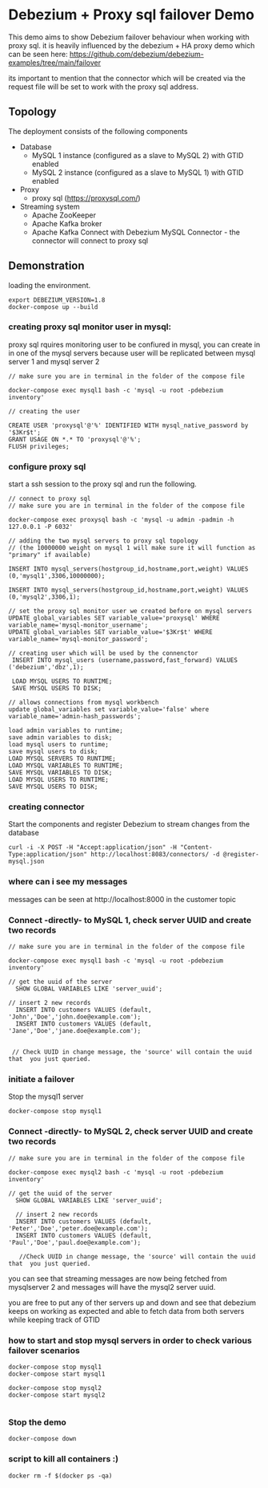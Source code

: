 # Debezium + Proxy sql failover Demo

This demo aims to show Debezium failover behaviour when working with proxy sql.
it is heavily influenced by the debezium + HA proxy demo which can be seen here:
https://github.com/debezium/debezium-examples/tree/main/failover 

its important to mention that the connector which will be created via the request file
will be set to work with the proxy sql address.


## Topology

The deployment consists of the following components

* Database
  * MySQL 1 instance (configured as a slave to MySQL 2) with GTID enabled
  * MySQL 2 instance (configured as a slave to MySQL 1) with GTID enabled
* Proxy
	* proxy sql (https://proxysql.com/)
* Streaming system
  * Apache ZooKeeper
  * Apache Kafka broker
  * Apache Kafka Connect with Debezium MySQL Connector - the connector will connect to proxy sql

## Demonstration
loading the environment.
```
export DEBEZIUM_VERSION=1.8
docker-compose up --build
```

### creating proxy sql monitor user in mysql:
proxy sql rquires monitoring user to be confiured in mysql,  you can create in in one of the mysql servers because
user will be replicated between mysql server 1 and mysql server 2

```
// make sure you are in terminal in the folder of the compose file

docker-compose exec mysql1 bash -c 'mysql -u root -pdebezium inventory'

// creating the user

CREATE USER 'proxysql'@'%' IDENTIFIED WITH mysql_native_password by '$3Kr$t';
GRANT USAGE ON *.* TO 'proxysql'@'%';
FLUSH privileges;
```

### configure proxy sql
start a ssh session to the proxy sql and run the following.

```
// connect to proxy sql
// make sure you are in terminal in the folder of the compose file

docker-compose exec proxysql bash -c 'mysql -u admin -padmin -h 127.0.0.1 -P 6032'

// adding the two mysql servers to proxy sql topology 
// (the 10000000 weight on mysql 1 will make sure it will function as "primary" if available) 

INSERT INTO mysql_servers(hostgroup_id,hostname,port,weight) VALUES (0,'mysql1',3306,10000000);

INSERT INTO mysql_servers(hostgroup_id,hostname,port,weight) VALUES (0,'mysql2',3306,1);

// set the proxy sql monitor user we created before on mysql servers
UPDATE global_variables SET variable_value='proxysql' WHERE variable_name='mysql-monitor_username';
UPDATE global_variables SET variable_value='$3Kr$t' WHERE variable_name='mysql-monitor_password';

// creating user which will be used by the connenctor
 INSERT INTO mysql_users (username,password,fast_forward) VALUES ('debezium','dbz',1);

 LOAD MYSQL USERS TO RUNTIME;
 SAVE MYSQL USERS TO DISK;

// allows connections from mysql workbench
update global_variables set variable_value='false' where variable_name='admin-hash_passwords';

load admin variables to runtime; 
save admin variables to disk;
load mysql users to runtime;
save mysql users to disk;
LOAD MYSQL SERVERS TO RUNTIME;
LOAD MYSQL VARIABLES TO RUNTIME;
SAVE MYSQL VARIABLES TO DISK;   
LOAD MYSQL USERS TO RUNTIME;
SAVE MYSQL USERS TO DISK;

```

### creating connector
Start the components and register Debezium to stream changes from the database
```
curl -i -X POST -H "Accept:application/json" -H "Content-Type:application/json" http://localhost:8083/connectors/ -d @register-mysql.json
```

### where can i see my messages 
messages can be seen at http://localhost:8000 in the customer topic


### Connect -directly- to MySQL 1, check server UUID and create two records
```
// make sure you are in terminal in the folder of the compose file

docker-compose exec mysql1 bash -c 'mysql -u root -pdebezium inventory'

// get the uuid of the server
  SHOW GLOBAL VARIABLES LIKE 'server_uuid';
  
// insert 2 new records
  INSERT INTO customers VALUES (default, 'John','Doe','john.doe@example.com');
  INSERT INTO customers VALUES (default, 'Jane','Doe','jane.doe@example.com');
  
  
 // Check UUID in change message, the 'source' will contain the uuid that  you just queried.
```

### initiate a failover

Stop the mysql1 server
```
docker-compose stop mysql1
```
### Connect -directly- to MySQL 2, check server UUID and create two records

```
// make sure you are in terminal in the folder of the compose file

docker-compose exec mysql2 bash -c 'mysql -u root -pdebezium inventory'

// get the uuid of the server
  SHOW GLOBAL VARIABLES LIKE 'server_uuid';
  
  // insert 2 new records
  INSERT INTO customers VALUES (default, 'Peter','Doe','peter.doe@example.com');
  INSERT INTO customers VALUES (default, 'Paul','Doe','paul.doe@example.com');
  
   //Check UUID in change message, the 'source' will contain the uuid that  you just queried.
```

you can see that streaming messages are now being fetched from mysqlserver 2 and messages will have the mysql2 server uuid.

you are free to put any of ther servers up and down and see that debezium keeps on working as expected and able to fetch data from both servers while keeping track of GTID

### how to start and stop mysql servers in order to check various failover scenarios
```
docker-compose stop mysql1
docker-compose start mysql1

docker-compose stop mysql2
docker-compose start mysql2


```

### Stop the demo
```
docker-compose down
```
### script to kill all containers :)
```
docker rm -f $(docker ps -qa)
```
